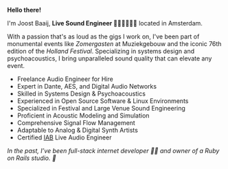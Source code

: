 **Hello there!**

I'm Joost Baaij, **Live Sound Engineer 🎵🎤🎹🎷🎸🥁** located in Amsterdam.

With a passion that's as loud as the gigs I work on, I've been part of monumental events like _Zomergasten_ at Muziekgebouw and the iconic 76th edition of the _Holland Festival_. Specializing in systems design and psychoacoustics, I bring unparalleled sound quality that can elevate any event.

- Freelance Audio Engineer for Hire
- Expert in Dante, AES, and Digital Audio Networks
- Skilled in Systems Design & Psychoacoustics
- Experienced in Open Source Software & Linux Environments
- Specialized in Festival and Large Venue Sound Engineering
- Proficient in Acoustic Modeling and Simulation
- Comprehensive Signal Flow Management
- Adaptable to Analog & Digital Synth Artists
- Certified [IAB](https://iabopleidingen.nl/) Live Audio Engineer

_In the past, I’ve been full-stack internet developer 🧑‍💻 and owner of a Ruby on Rails studio. 💎_